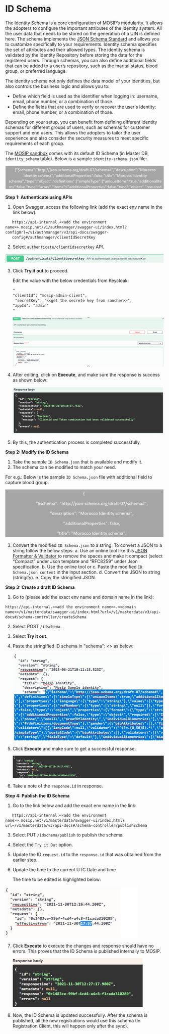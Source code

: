 # ID Schema 

The Identity Schema is a core configuration of MOSIP’s modularity. It allows the adopters to configure the important attributes of the identity system. All the user data that needs to be stored on the generation of a UIN is defined here. The schema implements the [JSON Schema Standard](http://json-schema.org/draft-07/schema#) and allows you to customize specifically to your requirements. Identity schema specifies the set of attributes and their allowed types. The identity schema is validated by the Identity Repository before storing the data for the registered users. Through schemas, you can also define additional fields that can be added to a user’s repository, such as the marital status, blood group, or preferred language.

The identity schema not only defines the data model of your identities, but also controls the business logic and allows you to:

* Define which field is used as the identifier when logging in: username, email, phone number, or a combination of those.
* Define the fields that are used to verify or recover the user's identity: email, phone number, or a combination of those.

Depending on your setup, you can benefit from defining different identity schemas for different groups of users, such as schemas for customer support and end users. This allows the adopters to tailor the user experience and also consider the security measures to meet specific requirements of each group.

The [MOSIP sandbox](https://docs.mosip.io/1.2.0/sandbox-details) comes with its default ID Schema (in Master DB, `identity_schema` table).  Below is a sample `identity-schema.json` file:

![](_images/id-schema1.png)

**Step 1: Authenticate using APIs**

1.	Open Swagger, access the following link (add the exact env name in the link below):
   ```
      https://api-internal.<<add the environment name>>.mosip.net/v1/authmanager/swagger-ui/index.html?configUrl=/v1/authmanager/v3/api-docs/swagger-   
      config#/authmanager/clientIdSecretKey
   ```

2. Select `authenticate/clientidsecretkey` API.

  ![](_images/id-schema2.png)

3. Click **Try it out** to proceed.
   
   Edit the value with the below credentials from Keycloak:
   ```
   "
   "clientId": "mosip-admin-client",
    "secretKey": "<<get the secrete key from rancher>>",
   "appId": "admin"
   "
   ```

   ![](_images/id-schema3.png)

4. After editing, click on **Execute**, and make sure the response is success as shown below:

   ![](_images/id-schema4.JPG)

5. By this, the authentication process is completed successfully.

**Step 2: Modify the ID Schema**

1. Take the sample `ID Schema.json` that is available and modify it.
2.	The schema can be modified to match your need.
   
   For e.g.: Below is the sample `ID Schema.json` file with additional field to capture blood group.

   ![](_images/id-schema5.png)

3. Convert the modified `ID Schema.json` to a string. To convert a JSON to a string follow the below steps:
   a.	Use an online tool like this [JSON Formatter & Validator ](https://jsonformatter.curiousconcept.com/#) to remove the spaces and make it compact (select 
      “Compact” under Json template and “RFC8259” under Json specification.
   b.	Use the online tool [](https://onlinetexttools.com/json-stringify-text) or [](https://jsonformatter.org/json-stringify-online)
   c.	Paste the modified `ID Schema.json content` in the Input section.
   d.	Convert the JSON to string (stringify). 
   e.	Copy the stringified JSON.


**Step 3: Create a draft ID Schema** 

1. Go to (please add the exact env name and domain name in the link):

```
https://api-internal.<<add the environment name>>.<<domain name>>/v1/masterdata/swagger-ui/index.html?url=/v1/masterdata/v3/api-docs#/schema-controller/createSchema
```
2.	Select POST `/idschema`.

3. Select **Try it out**.
   
4.	Paste the stringified ID schema in "schema": <<paste the id schema here>> as below:

    ![](_images/id-schema6.JPG)

5. Click **Execute** and make sure to get a successful response.

   ![](_images/id-schema-response.png)

6. Take a note of the `response.id` in response.


**Step 4: Publish the ID Schema** 

1. Go to the link below and add the exact env name in the link:
```
   https://api-internal.<<add the environment name>>.mosip.net/v1/masterdata/swagger-ui/index.html?url=/v1/masterdata/v3/api-docs#/schema-controller/publishSchema
```
3.	Select PUT `/idschema/publish` to publish the schema.

4.	Select the `Try it Out` option.
   
5.	Update the ID `request.id` to the `response.id` that was obtained from the earlier step.
   
6.	Update the time to the current UTC Date and time.

  	The time to be edited is highlighted below:

   ![](_images/id-schema7.JPG)

7. Click **Execute** to execute the changes and response should have no errors. This proves that the ID Schema is published internally to MOSIP.

   ![](_images/id-schema8.JPG)

8. Now, the ID Schema is updated successfully. After the schema is published, all the new registrations would use this schema (In Registration Client, this will happen only after the sync).

   
